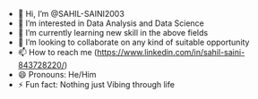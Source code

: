 - 👋 Hi, I’m @SAHIL-SAINI2003
- 👀 I’m interested in Data Analysis and Data Science
- 🌱 I’m currently learning new skill in the above fields
- 💞️ I’m looking to collaborate on any kind of suitable opportunity 
- 📫 How to reach me (https://www.linkedin.com/in/sahil-saini-843728220/)
- 😄 Pronouns: He/Him 
- ⚡ Fun fact: Nothing just Vibing through life  

<!---
SAHIL-SAINI2003/SAHIL-SAINI2003 is a ✨ special ✨ repository because its `README.md` (this file) appears on your GitHub profile.
You can click the Preview link to take a look at your changes.
--->
